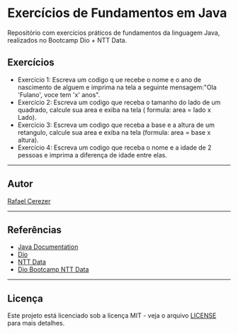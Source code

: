 # Exercícios de Fundamentos em Java

Repositório com exercícios práticos de fundamentos da linguagem Java, realizados no Bootcamp Dio + NTT Data.

## Exercícios

- Exercício 1:  Escreva um codigo q ue recebe o nome e o ano de nascimento de alguem e imprima na tela a seguinte mensagem:"Ola 'Fulano', voce tem 'x' anos".
- Exercício 2:  Escreva um codigo que receba o tamanho do lado de um quadrado, calcule sua area e exiba na tela ( formula: area = lado x Lado).
- Exercício 3:  Escreva um codigo que receba a base e a altura de um retangulo, calcule sua area e exiba na tela (formula: area = base x altura).
- Exercício 4:  Escreva um codigo que receba o nome e a idade de 2 pessoas e imprima a diferença de idade entre elas.

---

## Autor

[Rafael Cerezer](https://www.linkedin.com/in/rbcerezer/)

---

## Referências

- [Java Documentation](https://docs.oracle.com/en/java/)
- [Dio](https://www.dio.me)
- [NTT Data](https://www.nttdata.com/global/en/)
- [Dio Bootcamp NTT Data](https://www.dio.me/bootcamp/ntt-data-java-e-ia-para-iniciantes)


---

## Licença

Este projeto está licenciado sob a licença MIT - veja o arquivo [LICENSE](LICENSE) para mais detalhes.

